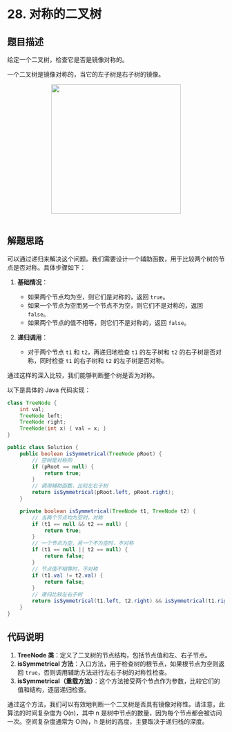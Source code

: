 # 28. 对称的二叉树

## 题目描述

给定一个二叉树，检查它是否是镜像对称的。

一个二叉树是镜像对称的，当它的左子树是右子树的镜像。

<div align="center"> <img src="https://cs-notes-1256109796.cos.ap-guangzhou.myqcloud.com/0c12221f-729e-4c22-b0ba-0dfc909f8adf.jpg" width="300"/> </div><br>

## 解题思路

可以通过递归来解决这个问题。我们需要设计一个辅助函数，用于比较两个树的节点是否对称。具体步骤如下：

1. **基础情况**：
   - 如果两个节点均为空，则它们是对称的，返回 `true`。
   - 如果一个节点为空而另一个节点不为空，则它们不是对称的，返回 `false`。
   - 如果两个节点的值不相等，则它们不是对称的，返回 `false`。

2. **递归调用**：
   - 对于两个节点 `t1` 和 `t2`，再递归地检查 `t1` 的左子树和 `t2` 的右子树是否对称，同时检查 `t1` 的右子树和 `t2` 的左子树是否对称。

通过这样的深入比较，我们能够判断整个树是否为对称。

以下是具体的 Java 代码实现：

```java
class TreeNode {
    int val;
    TreeNode left;
    TreeNode right;
    TreeNode(int x) { val = x; }
}

public class Solution {
    public boolean isSymmetrical(TreeNode pRoot) {
        // 空树是对称的
        if (pRoot == null) {
            return true;
        }
        // 调用辅助函数，比较左右子树
        return isSymmetrical(pRoot.left, pRoot.right);
    }

    private boolean isSymmetrical(TreeNode t1, TreeNode t2) {
        // 当两个节点均为空时，对称
        if (t1 == null && t2 == null) {
            return true;
        }
        // 一个节点为空，另一个不为空时，不对称
        if (t1 == null || t2 == null) {
            return false;
        }
        // 节点值不相等时，不对称
        if (t1.val != t2.val) {
            return false;
        }
        // 递归比较左右子树
        return isSymmetrical(t1.left, t2.right) && isSymmetrical(t1.right, t2.left);
    }
}
```

## 代码说明

1. **TreeNode 类**：定义了二叉树的节点结构，包括节点值和左、右子节点。
2. **isSymmetrical 方法**：入口方法，用于检查树的根节点，如果根节点为空则返回 `true`，否则调用辅助方法进行左右子树的对称性检查。
3. **isSymmetrical（重载方法）**：这个方法接受两个节点作为参数，比较它们的值和结构，逐层递归检查。

通过这个方法，我们可以有效地判断一个二叉树是否具有镜像对称性。请注意，此算法的时间复杂度为 O(n)，其中 n 是树中节点的数量，因为每个节点都会被访问一次。空间复杂度通常为 O(h)，h 是树的高度，主要取决于递归栈的深度。